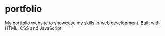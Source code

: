 # portfolio
My portfolio website to showcase my skills in web development. Built with HTML, CSS and JavaScript.


